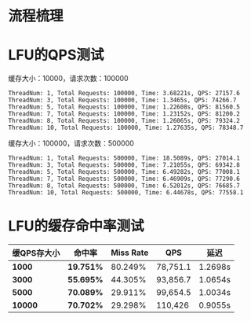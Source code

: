 # 流程梳理



# LFU的QPS测试

缓存大小：10000，请求次数：100000

```
ThreadNum: 1, Total Requests: 100000, Time: 3.68221s, QPS: 27157.6
ThreadNum: 3, Total Requests: 100000, Time: 1.3465s, QPS: 74266.7
ThreadNum: 5, Total Requests: 100000, Time: 1.22608s, QPS: 81560.5
ThreadNum: 7, Total Requests: 100000, Time: 1.23152s, QPS: 81200.2
ThreadNum: 8, Total Requests: 100000, Time: 1.26065s, QPS: 79324.2
ThreadNum: 10, Total Requests: 100000, Time: 1.27635s, QPS: 78348.7
```

缓存大小：100000，请求次数：500000

```
ThreadNum: 1, Total Requests: 500000, Time: 18.5089s, QPS: 27014.1
ThreadNum: 3, Total Requests: 500000, Time: 7.21055s, QPS: 69342.8
ThreadNum: 5, Total Requests: 500000, Time: 6.49282s, QPS: 77008.1
ThreadNum: 7, Total Requests: 500000, Time: 6.46909s, QPS: 77290.6
ThreadNum: 8, Total Requests: 500000, Time: 6.52012s, QPS: 76685.7
ThreadNum: 10, Total Requests: 500000, Time: 6.44678s, QPS: 77558.1
```

# LFU的缓存命中率测试

| 缓QPS存大小 | 命中率      | Miss Rate | QPS      | 延迟    |
| ----------- | ----------- | --------- | -------- | ------- |
| **1000**    | **19.751%** | 80.249%   | 78,751.1 | 1.2698s |
| **3000**    | **55.695%** | 44.305%   | 93,856.7 | 1.0654s |
| **5000**    | **70.089%** | 29.911%   | 99,654.5 | 1.0034s |
| **10000**   | **70.702%** | 29.298%   | 110,426  | 0.9055s |



